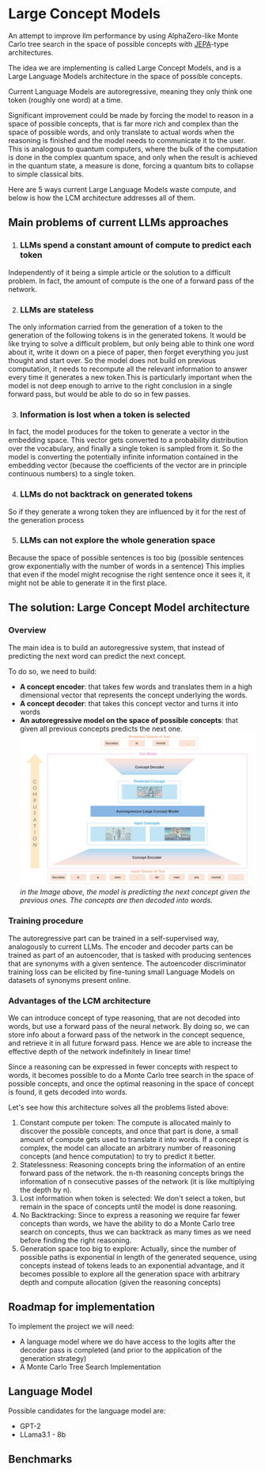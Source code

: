 # Large Concept Models
An attempt to improve llm performance by using AlphaZero-like Monte Carlo 
tree search in the space of possible concepts with [JEPA](https://openreview.net/pdf?id=BZ5a1r-kVsf)-type architectures.

The idea we are implementing is called Large Concept Models, and is 
a Large Language Models architecture in the space of possible concepts. 

Current Language Models are autoregressive, 
meaning they only think one token (roughly one word) at a time.

Significant improvement could be made by forcing the model to reason
in a space of possible concepts, that is far more rich and complex 
than the space of possible words, and only translate to actual words
when the reasoning is finished and the model needs to communicate it
to the user. This is analogous to quantum computers, where the bulk 
of the computation is done in the complex quantum space, 
and only when the result is achieved in the quantum state, 
a measure is done, forcing a quantum bits to collapse to 
simple classical bits.

Here are 5 ways current Large Language Models waste compute, 
and below is  how the LCM architecture addresses all of them.

## Main problems of current LLMs approaches

1. ### LLMs spend a constant amount of compute to predict each token
Independently of it being a simple article or the solution to a difficult problem. In fact, the amount of compute is the one of a forward pass of the network.

2. ### LLMs are stateless
The only information carried from the generation of a token to the generation of the following tokens is in the generated tokens. It would be like trying to solve a difficult problem, but only being able to think one word about it, write it down on a piece of paper, then forget everything you just thought and start over. 
So the model does not build on previous computation, it needs to recompute all the relevant information to answer every time it generates a new token.This is particularly important when the model is not deep enough to arrive to the right conclusion in a single forward pass, but would be able to do so in few passes.

3. ### Information is lost when a token is selected
In fact, the model produces for the token to generate a vector in the embedding space. This vector gets converted to a probability distribution over the vocabulary, and finally a single token is sampled from it. So the model is converting the potentially infinite information contained in the embedding vector (because the coefficients of the vector are in principle continuous numbers) to a single token.

4. ### LLMs do not backtrack on generated tokens
So if they generate a wrong token they are influenced by it for the rest of the generation process

5. ### LLMs can not explore the whole generation space
Because the space of possible sentences is too big (possible sentences grow exponentially with the number of words in a sentence)
This implies that  even if the model might recognise the right sentence once it sees it, it might not be able to generate it in the first place.

## The  solution: Large Concept Model architecture
### Overview
The main idea is to build an autoregressive system, that instead of predicting the next word can predict the next concept. 

To do so, we need to build:
* **A concept encoder**: that takes few words and translates them in a high dimensional vector that represents the concept underlying the words.
* **A concept decoder**: that takes this concept vector and turns it into words
* **An autoregressive model on the space of possible concepts**: that given all previous concepts predicts the next one. 
![image.png](reference/image.png)
*in the Image above, the model is predicting the next concept given the previous ones. The concepts are then decoded into words.*

### Training procedure
The autoregressive part can be trained in a self-supervised way, analogously to current LLMs. The encoder and decoder parts can be trained as part of an autoencoder, that is tasked with producing sentences that are synonyms with a given sentence. The autoencoder discriminator training loss can be elicited by  fine-tuning small Language Models on datasets of synonyms present online. 

### Advantages of the LCM architecture

We can introduce concept of type reasoning, that are not decoded into words, but use a forward pass of the neural network. By doing so, we can store info about a forward pass of the network in the concept sequence, and retrieve it in all future forward pass. Hence we are able to increase the effective depth of the network indefinitely in linear time!

Since a reasoning can be expressed in fewer concepts with respect to words, it becomes possible to do a Monte Carlo tree search in the space of possible concepts, and once the optimal reasoning in the space of concept is found, it gets decoded into words. 

Let's see how this architecture solves all the problems listed above:
1. Constant compute per token: The compute is allocated mainly to discover the possible concepts, and once that part is done, a small amount of compute gets used to translate it into words. If a concept is complex, the model can allocate an arbitrary number of reasoning concepts (and hence computation) to try to predict it better.
2. Statelessness: Reasoning concepts bring the information of an entire forward pass of the network. the n-th reasoning concepts brings the information of n consecutive passes of the network (it is like multiplying the depth by n).
3. Lost information when token is selected: We don't select a token, but remain in the space of concepts until the model is done reasoning. 
4. No Backtracking: Since to express a reasoning we require far fewer concepts than words, we have the ability to do a Monte Carlo tree search on concepts, thus we can backtrack as many times as we need before finding the right reasoning.
5. Generation space too big to explore: Actually, since the number of possible paths is exponential in length of the generated sequence, using concepts instead of tokens leads to an exponential advantage, and it becomes possible to explore all the generation space with arbitrary depth and compute allocation (given the reasoning concepts)



## Roadmap for implementation
To implement the project we will need:

- A language model where we do have access to the logits after the decoder pass is completed (and prior to the application of the generation strategy)
- A Monte Carlo Tree Search Implementation

## Language Model
Possible candidates for the language model are:
- GPT-2
- LLama3.1 - 8b

## Benchmarks


